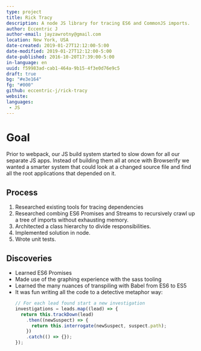 ```yaml
---
type: project
title: Rick Tracy
description: A node JS library for tracing ES6 and CommonJS imports.
author: Eccentric J
author-email: jayzawrotny@gmail.com
location: New York, USA
date-created: 2019-01-27T12:12:00-5:00
date-modified: 2019-01-27T12:12:00-5:00
date-published: 2016-10-20T17:39:00-5:00
in-language: en
uuid: f59983ad-cab1-464a-9b15-4f3e0d76e9c5
draft: true
bg: "#e3e164"
fg: "#000"
github: eccentric-j/rick-tracy
website:
languages:
 - JS
---
```

# <span class="project__goal">Goal</span>

Prior to webpack, our JS build system started to slow down for all our separate JS apps. Instead of building them all at once with Browserify we wanted a smarter system that could look at a changed source file and find all the root applications that depended on it.

## <span class="project__process">Process</span>

1. Researched existing tools for tracing dependencies
2. Researched combing ES6 Promises and Streams to recursively crawl up a tree of imports without exhausting memory.
3. Architected a class hierarchy to divide responsibilities.
4. Implemented solution in node.
5. Wrote unit tests.

## <span class="project__discoveries">Discoveries</span>

- Learned ES6 Promises
- Made use of the graphing experience with the sass tooling
- Learned the many nuances of transpiling with Babel from ES6 to ES5
- It was fun writing all the code to a detective metaphor way:
    ```js
    // For each lead found start a new investigation
    investigations = leads.map((lead) => {
      return this.trackDown(lead)
        .then((newSuspect) => {
          return this.interrogate(newSuspect, suspect.path);
        })
        .catch(() => {});
    });
    ```
